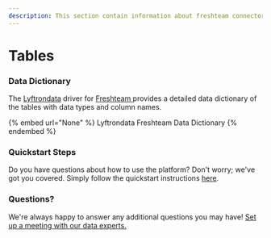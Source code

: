```yaml
---
description: This section contain information about freshteam connector tables information
---
```


# Tables

### Data Dictionary

The [Lyftrondata](https://www.lyftrondata.com/) driver for [Freshteam](None/)[ ](https://www.lyftrondata.com/integration/freshteam/)provides a detailed data dictionary of the tables with data types and column names.

{% embed url="None" %}
Lyftrondata Freshteam Data Dictionary
{% endembed %}

### Quickstart Steps

Do you have questions about how to use the platform? Don't worry; we've got you covered. Simply follow the quickstart instructions [here](../README.md).

### Questions? <a href="#questions" id="questions"></a>

We're always happy to answer any additional questions you may have! [Set up a meeting with our data experts.](https://www.lyftrondata.com/book-a-meeting/)

